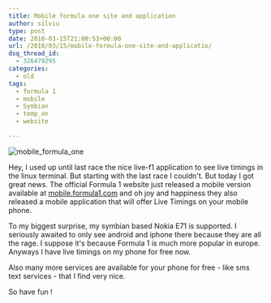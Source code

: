 ```yaml
---
title: Mobile formula one site and application
author: silviu
type: post
date: 2010-03-15T21:00:53+00:00
url: /2010/03/15/mobile-formula-one-site-and-applicatio/
dsq_thread_id:
  - 326479295
categories:
  - old
tags:
  - formula 1
  - mobile
  - Symbian
  - temp_on
  - website

---
```

![mobile_formula_one](/blog/images/2010/mobile_formula_one.jpg) 

Hey, I used up until last race the nice live-f1 application to see live timings in the linux terminal. But starting with the last race I couldn't. But today I got great news. The official Formula 1 website just released a mobile version available at <a href="http://mobile.formula1.com" target="_blank" rel="noopener">mobile.formula1.com</a> and oh joy and happiness they also released a mobile application that will offer Live Timings on your mobile phone.

To my biggest surprise, my symbian based Nokia E71 is supported. I seriously awaited to only see android and iphone there because they are all the rage. I suppose it's because Formula 1 is much more popular in europe. Anyways I have live timings on my phone for free now.

Also many more services are available for your phone for free - like sms text services - that I find very nice.

So have fun !
